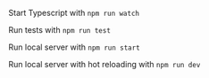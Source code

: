 Start Typescript with `npm run watch`

Run tests with `npm run test`

Run local server with `npm run start`

Run local server with hot reloading with `npm run dev`